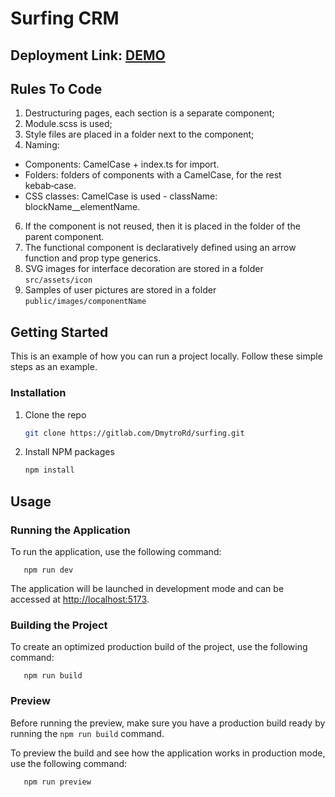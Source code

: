 # Surfing CRM

## Deployment Link: [DEMO](https://surfing-e479.vercel.app/)

## Rules To Code

1. Destructuring pages, each section is a separate component;
2. Module.scss is used;
3. Style files are placed in a folder next to the component;
4. Naming:

- Components: CamelCase + index.ts for import.
- Folders: folders of components with a CamelCase, for the rest kebab‑case.
- CSS classes: CamelCase is used - className: blockName\_\_elementName.

6. If the component is not reused, then it is placed in the folder of the parent component.
7. The functional component is declaratively defined using an arrow function and prop type generics.
8. SVG images for interface decoration are stored in a folder `src/assets/icon`
9. Samples of user pictures are stored in a folder `public/images/componentName`

## Getting Started

This is an example of how you can run a project locally. Follow these simple steps as an example.

### Installation

1. Clone the repo
   ```sh
   git clone https://gitlab.com/DmytroRd/surfing.git
   ```
2. Install NPM packages
   ```sh
   npm install
   ```

<!-- USAGE EXAMPLES -->

## Usage

### Running the Application

To run the application, use the following command:

```
   npm run dev
```

The application will be launched in development mode and can be accessed at
[http://localhost:5173](http://localhost:5173).

### Building the Project

To create an optimized production build of the project, use the following command:

```
   npm run build
```

### Preview

Before running the preview, make sure you have a production build ready by running the
`npm run build` command.

To preview the build and see how the application works in production mode, use the following
command:

```
   npm run preview
```
